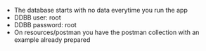 * The database starts with no data everytime you run the app
* DDBB user: root
* DDBB password: root
* On resources/postman you have the postman collection with an example already prepared